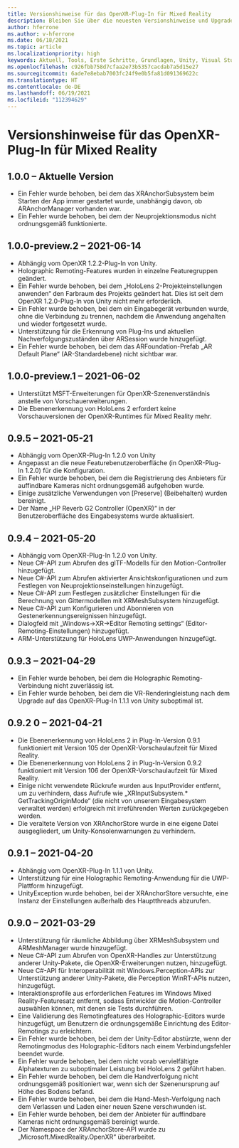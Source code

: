 ```yaml
---
title: Versionshinweise für das OpenXR-Plug-In für Mixed Reality
description: Bleiben Sie über die neuesten Versionshinweise und Upgrades für das OpenXR-Plug-In für Mixed Reality auf dem Laufenden.
author: hferrone
ms.author: v-hferrone
ms.date: 06/18/2021
ms.topic: article
ms.localizationpriority: high
keywords: Aktuell, Tools, Erste Schritte, Grundlagen, Unity, Visual Studio, Toolkit, Mixed Reality-Headset, Windows Mixed Reality-Headset, Virtual Reality-Headset, Installation, Windows, HoloLens, Emulator, Unreal, OpenXR
ms.openlocfilehash: c926fbb758d7cfaa2e73b5357cacdab7a5d15e27
ms.sourcegitcommit: 6ade7e8ebab7003fc24f9e0b5fa81d091369622c
ms.translationtype: HT
ms.contentlocale: de-DE
ms.lasthandoff: 06/19/2021
ms.locfileid: "112394629"
---
```

# <a name="mixed-reality-openxr-plugin-release-notes"></a>Versionshinweise für das OpenXR-Plug-In für Mixed Reality

## <a name="100---current-release"></a>1.0.0 – Aktuelle Version

* Ein Fehler wurde behoben, bei dem das XRAnchorSubsystem beim Starten der App immer gestartet wurde, unabhängig davon, ob ARAnchorManager vorhanden war.
* Ein Fehler wurde behoben, bei dem der Neuprojektionsmodus nicht ordnungsgemäß funktionierte.

## <a name="100-preview2---2021-06-14"></a>1.0.0-preview.2 – 2021-06-14

* Abhängig vom OpenXR 1.2.2-Plug-In von Unity.
* Holographic Remoting-Features wurden in einzelne Featuregruppen geändert.
* Ein Fehler wurde behoben, bei dem „HoloLens 2-Projekteinstellungen anwenden“ den Farbraum des Projekts geändert hat. Dies ist seit dem OpenXR 1.2.0-Plug-In von Unity nicht mehr erforderlich.
* Ein Fehler wurde behoben, bei dem ein Eingabegerät verbunden wurde, ohne die Verbindung zu trennen, nachdem die Anwendung angehalten und wieder fortgesetzt wurde.
* Unterstützung für die Erkennung von Plug-Ins und aktuellen Nachverfolgungszuständen über ARSession wurde hinzugefügt.
* Ein Fehler wurde behoben, bei dem das ARFoundation-Prefab „AR Default Plane“ (AR-Standardebene) nicht sichtbar war.

## <a name="100-preview1---2021-06-02"></a>1.0.0-preview.1 – 2021-06-02

* Unterstützt MSFT-Erweiterungen für OpenXR-Szenenverständnis anstelle von Vorschauerweiterungen.
* Die Ebenenerkennung von HoloLens 2 erfordert keine Vorschauversionen der OpenXR-Runtimes für Mixed Reality mehr.

## <a name="095---2021-05-21"></a>0.9.5 – 2021-05-21

* Abhängig vom OpenXR-Plug-In 1.2.0 von Unity
* Angepasst an die neue Featurebenutzeroberfläche (in OpenXR-Plug-In 1.2.0) für die Konfiguration.
* Ein Fehler wurde behoben, bei dem die Registrierung des Anbieters für auffindbare Kameras nicht ordnungsgemäß aufgehoben wurde.
* Einige zusätzliche Verwendungen von [Preserve] (Beibehalten) wurden bereinigt.
* Der Name „HP Reverb G2 Controller (OpenXR)“ in der Benutzeroberfläche des Eingabesystems wurde aktualisiert.

## <a name="094---2021-05-20"></a>0.9.4 – 2021-05-20

* Abhängig vom OpenXR-Plug-In 1.2.0 von Unity.
* Neue C#-API zum Abrufen des glTF-Modells für den Motion-Controller hinzugefügt.
* Neue C#-API zum Abrufen aktivierter Ansichtskonfigurationen und zum Festlegen von Neuprojektionseinstellungen hinzugefügt.
* Neue C#-API zum Festlegen zusätzlicher Einstellungen für die Berechnung von Gittermodellen mit XRMeshSubsystem hinzugefügt.
* Neue C#-API zum Konfigurieren und Abonnieren von Gestenerkennungsereignissen hinzugefügt.
* Dialogfeld mit „Windows->XR->Editor Remoting settings“ (Editor-Remoting-Einstellungen) hinzugefügt.
* ARM-Unterstützung für HoloLens UWP-Anwendungen hinzugefügt.

## <a name="093---2021-04-29"></a>0.9.3 – 2021-04-29

* Ein Fehler wurde behoben, bei dem die Holographic Remoting-Verbindung nicht zuverlässig ist.
* Ein Fehler wurde behoben, bei dem die VR-Renderingleistung nach dem Upgrade auf das OpenXR-Plug-In 1.1.1 von Unity suboptimal ist.

## <a name="092---2021-04-21"></a>0.9.2 0 – 2021-04-21

* Die Ebenenerkennung von HoloLens 2 in Plug-In-Version 0.9.1 funktioniert mit Version 105 der OpenXR-Vorschaulaufzeit für Mixed Reality.
* Die Ebenenerkennung von HoloLens 2 in Plug-In-Version 0.9.2 funktioniert mit Version 106 der OpenXR-Vorschaulaufzeit für Mixed Reality.
* Einige nicht verwendete Rückrufe wurden aus InputProvider entfernt, um zu verhindern, dass Aufrufe wie „XRInputSubsystem.* GetTrackingOriginMode“ (die nicht von unserem Eingabesystem verwaltet werden) erfolgreich mit irreführenden Werten zurückgegeben werden.
* Die veraltete Version von XRAnchorStore wurde in eine eigene Datei ausgegliedert, um Unity-Konsolenwarnungen zu verhindern.

## <a name="091---2021-04-20"></a>0.9.1 – 2021-04-20

* Abhängig vom OpenXR-Plug-In 1.1.1 von Unity.
* Unterstützung für eine Holographic Remoting-Anwendung für die UWP-Plattform hinzugefügt.
* UnityException wurde behoben, bei der XRAnchorStore versuchte, eine Instanz der Einstellungen außerhalb des Hauptthreads abzurufen.

## <a name="090---2021-03-29"></a>0.9.0 – 2021-03-29

* Unterstützung für räumliche Abbildung über XRMeshSubsystem und ARMeshManager wurde hinzugefügt.
* Neue C#-API zum Abrufen von OpenXR-Handles zur Unterstützung anderer Unity-Pakete, die OpenXR-Erweiterungen nutzen, hinzugefügt.
* Neue C#-API für Interoperabilität mit Windows.Perception-APIs zur Unterstützung anderer Unity-Pakete, die Perception WinRT-APIs nutzen, hinzugefügt.
* Interaktionsprofile aus erforderlichen Features im Windows Mixed Reality-Featuresatz entfernt, sodass Entwickler die Motion-Controller auswählen können, mit denen sie Tests durchführen.
* Eine Validierung des Remotingfeatures des Holographic-Editors wurde hinzugefügt, um Benutzern die ordnungsgemäße Einrichtung des Editor-Remotings zu erleichtern.
* Ein Fehler wurde behoben, bei dem der Unity-Editor abstürzte, wenn der Remotingmodus des Holographic-Editors nach einem Verbindungsfehler beendet wurde.
* Ein Fehler wurde behoben, bei dem nicht vorab vervielfältigte Alphatexturen zu suboptimaler Leistung bei HoloLens 2 geführt haben.
* Ein Fehler wurde behoben, bei dem die Handverfolgung nicht ordnungsgemäß positioniert war, wenn sich der Szenenursprung auf Höhe des Bodens befand.
* Ein Fehler wurde behoben, bei dem die Hand-Mesh-Verfolgung nach dem Verlassen und Laden einer neuen Szene verschwunden ist.
* Ein Fehler wurde behoben, bei dem der Anbieter für auffindbare Kameras nicht ordnungsgemäß bereinigt wurde.
* Der Namespace der XRAnchorStore-API wurde zu „Microsoft.MixedReality.OpenXR“ überarbeitet.